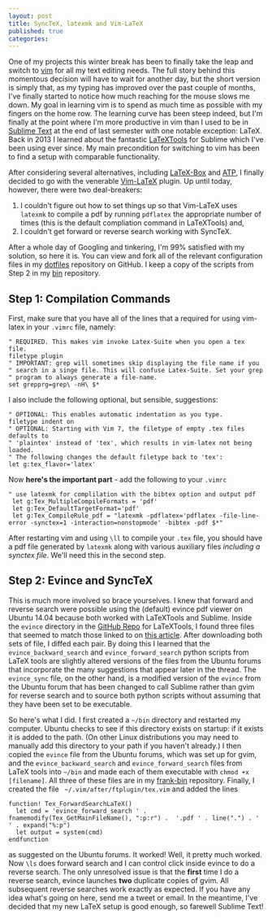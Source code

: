 ```yaml
---
layout: post
title: SyncTeX, latexmk and Vim-LaTeX
published: true
categories:
---
```

One of my projects this winter break has been to finally take the leap and switch to [vim](http://www.vim.org) for all my text editing needs.
The full story behind this momentous decision will have to wait for another day, but the short version is simply that, as my typing has improved over the past couple of months, I've finally started to notice how much reaching for the mouse slows me down.
My goal in learning vim is to spend as much time as possible with my fingers on the home row.
The learning curve has been steep indeed, but I'm finally at the point where I'm more productive in vim than I used to be in [Sublime Text](http://www.sublimetext.com) at the end of last semester with one notable exception: LaTeX.
Back in 2013 I learned about the fantastic [LaTeXTools](https://github.com/SublimeText/LaTeXTools) for Sublime which I've been using ever since.
My main precondition for switching to vim has been to find a setup with comparable functionality.

After considering several alternatives, including [LaTeX-Box](https://github.com/LaTeX-Box-Team/LaTeX-Box) and [ATP](http://atp-vim.sourceforge.net), I finally decided to go with the venerable [Vim-LaTeX](http://vim-latex.sourceforge.net) plugin.
Up until today, however, there were two deal-breakers:

1. I couldn't figure out how to set things up so that Vim-LaTeX uses ``latexmk`` to compile a pdf by running ``pdflatex`` the appropriate number of times (this is the default compliation command in LaTeXTools) and,
2. I couldn't get forward or reverse search working with SyncTeX.

After a whole day of Googling and tinkering, I'm 99% satisfied with my solution, so here it is.
You can view and fork all of the relevant configuration files in my [dotfiles](https://github.com/fditraglia/dotfiles) repository on GitHub.
I keep a copy of the scripts from Step 2 in my [bin](https://github.com/fditraglia/frank-bin) repository.

Step 1: Compilation Commands
-----------------------------
First, make sure that you have all of the lines that a required for using vim-latex in your ``.vimrc`` file, namely:
```
" REQUIRED. This makes vim invoke Latex-Suite when you open a tex file.
filetype plugin 
" IMPORTANT: grep will sometimes skip displaying the file name if you
" search in a singe file. This will confuse Latex-Suite. Set your grep
" program to always generate a file-name.
set grepprg=grep\ -nH\ $*

```
I also include the following optional, but sensible, suggestions:
```
" OPTIONAL: This enables automatic indentation as you type.
filetype indent on
" OPTIONAL: Starting with Vim 7, the filetype of empty .tex files defaults to
" 'plaintex' instead of 'tex', which results in vim-latex not being loaded.
" The following changes the default filetype back to 'tex':
let g:tex_flavor='latex'
```
Now **here's the important part** - add the following to your ``.vimrc``
```
" use latexmk for complilation with the bibtex option and output pdf
 let g:Tex_MultipleCompileFormats = 'pdf'
 let g:Tex_DefaultTargetFormat='pdf'
 let g:Tex_CompileRule_pdf = "latexmk -pdflatex='pdflatex -file-line-error -synctex=1 -interaction=nonstopmode' -bibtex -pdf $*"
```
After restarting vim and using ``\ll`` to compile your ``.tex`` file, you should  have a pdf file generated by ``latexmk`` along with various auxiliary files *including a synctex file*.
We'll need this in the second step.

Step 2: Evince and SyncTeX
--------------------------
This is much more involved so brace yourselves.
I knew that forward and reverse search were possible using the (default) evince pdf viewer on Ubuntu 14.04 because both worked with LaTeXTools and Sublime.
Inside the ``evince`` directory in the [GitHub Repo](https://github.com/SublimeText/LaTeXTools) for LaTeXTools, I found three files that seemed to match those linked to on [this article](http://ubuntuforums.org/showthread.php?t=1716268).
After downloading both sets of file, I diffed each pair.
By doing this I learned that the ``evince_backward_search`` and ``evince_forward_search`` python scripts from LaTeX tools are slightly altered versions of the files from the Ubuntu forums that incorporate the many suggestions that appear later in the thread.
The ``evince_sync`` file, on the other hand, is a modified version of the ``evince`` from the Ubuntu forum that has been changed to call Sublime rather than gvim for reverse search and to source both python scripts without assuming that they have been set to be executable.

So here's what I did.
I first created a ``~/bin`` directory and restarted my computer.
Ubuntu checks to see if this directory exists on startup: if it exists it is added to the path.
(On other Linux distributions you may need to manually add this directory to your path if you haven't already.)
I then copied the ``evince`` file from the Ubuntu forums, which was set up for gvim, and the ``evince_backward_search`` and ``evince_forward_search``
files from LaTeX tools into ``~/bin`` and made each of them executable with ``chmod +x [filename]``.
All three of these files are in my [frank-bin](https://github.com/fditraglia/frank-bin) repository.
Finally, I created the file `` ~/.vim/after/ftplugin/tex.vim`` and added the lines
```
function! Tex_ForwardSearchLaTeX()
  let cmd = 'evince_forward_search ' . fnamemodify(Tex_GetMainFileName(), ":p:r") .  '.pdf ' . line(".") . ' ' . expand("%:p")
  let output = system(cmd)
endfunction
```
as suggested on the Ubuntu forums.
It worked! 
Well, it pretty much worked.
Now ``\ls`` does forward search and I can control click inside evince to do a reverse search.
The only unresolved issue is that the **first** time I do a reverse search, evince launches **two** duplicate copies of gvim.
All subsequent reverse searches work exactly as expected.
If you have any idea what's going on here, send me a tweet or email.
In the meantime, I've decided that my new LaTeX setup is good enough, so farewell Sublime Text!
